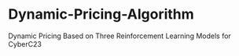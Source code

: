 # Dynamic-Pricing-Algorithm
Dynamic Pricing Based on Three Reinforcement Learning Models for CyberC23
